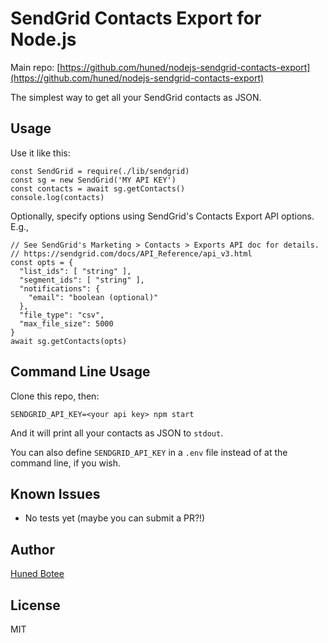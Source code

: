 # SendGrid Contacts Export for Node.js

Main repo: [https://github.com/huned/nodejs-sendgrid-contacts-export](https://github.com/huned/nodejs-sendgrid-contacts-export)

The simplest way to get all your SendGrid contacts as JSON.

## Usage

Use it like this:

    const SendGrid = require(./lib/sendgrid)
    const sg = new SendGrid('MY API KEY')
    const contacts = await sg.getContacts()
    console.log(contacts)

Optionally, specify options using SendGrid's Contacts Export API options. E.g.,

    // See SendGrid's Marketing > Contacts > Exports API doc for details.
    // https://sendgrid.com/docs/API_Reference/api_v3.html
    const opts = {
      "list_ids": [ "string" ],
      "segment_ids": [ "string" ],
      "notifications": {
        "email": "boolean (optional)"
      },
      "file_type": "csv",
      "max_file_size": 5000
    }
    await sg.getContacts(opts)

## Command Line Usage

Clone this repo, then:

    SENDGRID_API_KEY=<your api key> npm start

And it will print all your contacts as JSON to `stdout`.

You can also define `SENDGRID_API_KEY` in a `.env` file instead of at the
command line, if you wish.

## Known Issues

* No tests yet (maybe you can submit a PR?!)

## Author

[Huned Botee](https://github.com/huned)

## License

MIT
